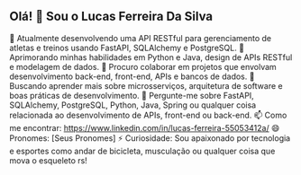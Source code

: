 ## Olá! 👋 Sou o Lucas Ferreira Da Silva

🔭 Atualmente desenvolvendo uma API RESTful para gerenciamento de atletas e treinos usando FastAPI, SQLAlchemy e PostgreSQL.
🌱 Aprimorando minhas habilidades em Python e Java, design de APIs RESTful e modelagem de dados.
👯 Procuro colaborar em projetos que envolvam desenvolvimento back-end, front-end, APIs e bancos de dados.
🤔 Buscando aprender mais sobre microsserviços, arquitetura de software e boas práticas de desenvolvimento.
💬 Pergunte-me sobre FastAPI, SQLAlchemy, PostgreSQL, Python, Java, Spring ou qualquer coisa relacionada ao desenvolvimento de APIs, front-end ou back-end.
📫 Como me encontrar: https://www.linkedin.com/in/lucas-ferreira-55053412a/
😄 Pronomes: [Seus Pronomes]
⚡ Curiosidade: Sou apaixonado por tecnologia e esportes como andar de bicicleta, musculação ou qualquer coisa que mova o esqueleto rs!
